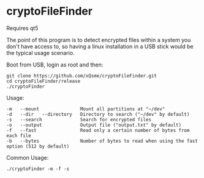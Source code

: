 # cryptoFileFinder

Requires qt5

The point of this program is to detect encrypted files within a system you don't have access to, so having a linux installation in a USB stick would be the typical usage scenario.

Boot from USB, login as root and then:

```
git clone https://github.com/xQsme/cryptoFileFinder.git
cd cryptoFileFinder/release
./cryptoFinder
```

Usage:
```
-m   --mount               Mount all partitions at "~/dev"
-d   --dir   --directory   Directory to search ("~/dev" by default)
-s   --search              Search for encrypted files
-o   --output              Output file ("output.txt" by default)
-f   --fast                Read only a certain number of bytes from each file
-b   --bytes               Number of bytes to read when using the fast option (512 by default)
```

Common Usage:
```
./cryptoFinder -m -f -s
```
